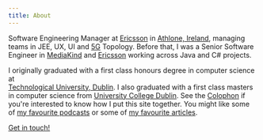 ```yaml
---
title: About
---
```


Software Engineering Manager at [Ericsson][] in [Athlone, Ireland][Athlone], managing teams in JEE, UX, UI and [5G][] Topology. Before that, I was a Senior Software Engineer in [MediaKind][] and [Ericsson][] working across Java and C# projects.

I originally graduated with a first class honours degree in computer science at  
[Technological University, Dublin][TUD]. I also 
graduated with a first class masters in computer science from [University College Dublin][UCD]. See the [Colophon][] if you're interested to know how I put this site together. You might like some of [my favourite podcasts](https://huffduffer.com/dueyfinster/tags/mustlisten) or some of [my favourite articles](https://www.pinboard.in/u:dueyfinster/t:mustread/).

[Get in touch!](/contact)

[Athlone]: https://en.wikipedia.org/wiki/Athlone
[Ericsson]: http://www.ericsson.com
[Colophon]: /about/colophon
[ENM]: http://www.ericsson.com/ourportfolio/products/network-manager?nav=productcategory005|fgb_101_0382
[MediaKind]: https://www.mediakind.com
[MF]: https://www.ericsson.com/ourportfolio/telecom-operators/mediafirst?nav=marketcategory006
[5G]: https://en.wikipedia.org/wiki/5G
[TUD]: https://www.tudublin.ie/
[UCD]: http://csi.ucd.ie
